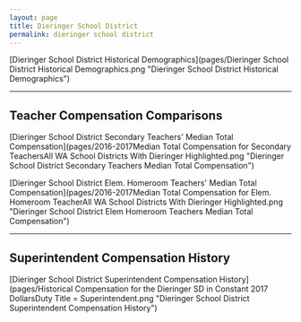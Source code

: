 ```yaml
---
layout: page
title: Dieringer School District
permalink: dieringer school district
---
```



[Dieringer School District Historical Demographics](pages/Dieringer School District Historical Demographics.png "Dieringer School District Historical Demographics")

___

## Teacher Compensation Comparisons

[Dieringer School District Secondary Teachers' Median Total Compensation](pages/2016-2017Median Total Compensation for Secondary TeachersAll WA School Districts With Dieringer Highlighted.png "Dieringer School District Secondary Teachers Median Total Compensation")

[Dieringer School District Elem. Homeroom Teachers' Median Total Compensation](pages/2016-2017Median Total Compensation for Elem. Homeroom TeacherAll WA School Districts With Dieringer Highlighted.png "Dieringer School District Elem Homeroom Teachers Median Total Compensation")


___

## Superintendent Compensation History

[Dieringer School District Superintendent Compensation History](pages/Historical Compensation for the Dieringer SD in Constant 2017 DollarsDuty Title = Superintendent.png "Dieringer School District Superintendent Compensation History")


